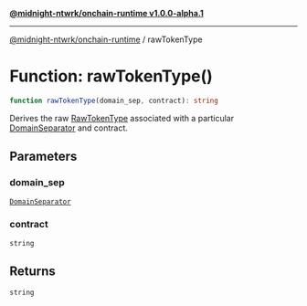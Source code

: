 [**@midnight-ntwrk/onchain-runtime v1.0.0-alpha.1**](../README.md)

***

[@midnight-ntwrk/onchain-runtime](../globals.md) / rawTokenType

# Function: rawTokenType()

```ts
function rawTokenType(domain_sep, contract): string
```

Derives the raw [RawTokenType](../type-aliases/RawTokenType.md) associated with a particular
[DomainSeparator](../type-aliases/DomainSeparator.md) and contract.

## Parameters

### domain\_sep

[`DomainSeparator`](../type-aliases/DomainSeparator.md)

### contract

`string`

## Returns

`string`
